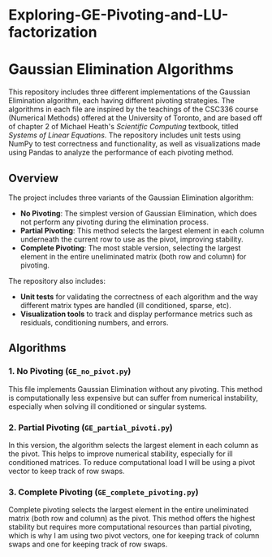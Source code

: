 # Exploring-GE-Pivoting-and-LU-factorization
# Gaussian Elimination Algorithms

This repository includes three different implementations of the Gaussian Elimination algorithm, each having different pivoting strategies. The algorithms in each file are inspired by the teachings of the CSC336 course (Numerical Methods) offered at the University of Toronto, and are based off of chapter 2 of Michael Heath's *Scientific Computing* textbook, titled *Systems of Linear Equations*. The repository includes unit tests using NumPy to test correctness and functionality, as well as visualizations made using Pandas to analyze the performance of each pivoting method.

## Overview

The project includes three variants of the Gaussian Elimination algorithm:
- **No Pivoting**: The simplest version of Gaussian Elimination, which does not perform any pivoting during the elimination process.
- **Partial Pivoting**: This method selects the largest element in each column underneath the current row to use as the pivot, improving stability.
- **Complete Pivoting**: The most stable version, selecting the largest element in the entire uneliminated matrix (both row and column) for pivoting.

The repository also includes:
- **Unit tests** for validating the correctness of each algorithm and the way different matrix types are handled (ill conditioned, sparse, etc).
- **Visualization tools** to track and display performance metrics such as residuals, conditioning numbers, and errors.

## Algorithms

### 1. No Pivoting (`GE_no_pivot.py`)
This file implements Gaussian Elimination without any pivoting. This method is computationally less expensive but can suffer from numerical instability, especially when solving ill conditioned or singular systems.

### 2. Partial Pivoting (`GE_partial_pivoti.py`)
In this version, the algorithm selects the largest element in each column as the pivot. This helps to improve numerical stability, especially for ill conditioned matrices. To reduce computational load I will be using a pivot vector to keep track of row swaps.

### 3. Complete Pivoting (`GE_complete_pivoting.py`)
Complete pivoting selects the largest element in the entire uneliminated matrix (both row and column) as the pivot. This method offers the highest stability but requires more computational resources than partial pivoting, which is why I am using two pivot vectors, one for keeping track of column swaps and one for keeping track of row swaps.

